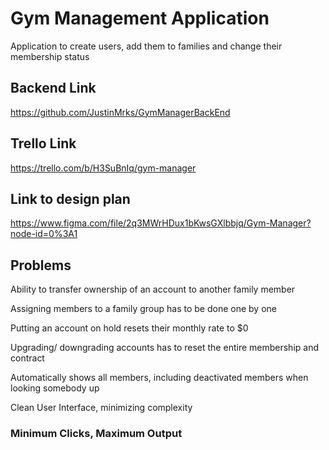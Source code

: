 # Gym Management Application

Application to create users, add them to families and change their membership status

## Backend Link
https://github.com/JustinMrks/GymManagerBackEnd

## Trello Link

https://trello.com/b/H3SuBnIq/gym-manager

## Link to design plan

https://www.figma.com/file/2q3MWrHDux1bKwsGXlbbjq/Gym-Manager?node-id=0%3A1

## Problems

Ability to transfer ownership of an account to another family member

Assigning members to a family group has to be done one by one

Putting an account on hold resets their monthly rate to $0

Upgrading/ downgrading accounts has to reset the entire membership and contract

Automatically shows all members, including deactivated members when looking somebody up

Clean User Interface, minimizing complexity

### Minimum Clicks, Maximum Output
